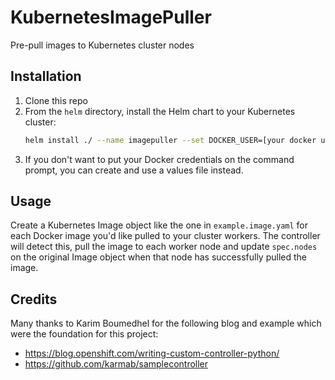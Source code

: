 # KubernetesImagePuller
Pre-pull images to Kubernetes cluster nodes

## Installation

1. Clone this repo
2. From the `helm` directory, install the Helm chart to your Kubernetes cluster:
    ```bash
    helm install ./ --name imagepuller --set DOCKER_USER=[your docker username] --set DOCKER_PASS=[your docker password]
    ```
3. If you don't want to put your Docker credentials on the command prompt, you can create and use a values file instead.

## Usage

Create a Kubernetes Image object like the one in `example.image.yaml` for each Docker image you'd like pulled to your cluster workers. The controller will detect this, pull the image to each worker node and update `spec.nodes` on the original Image object when that node has successfully pulled the image.

## Credits

Many thanks to Karim Boumedhel for the following blog and example which were the foundation for this project:
- https://blog.openshift.com/writing-custom-controller-python/
- https://github.com/karmab/samplecontroller
